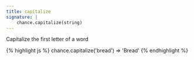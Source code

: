 ```yaml
---
title: capitalize
signature: |
    chance.capitalize(string)
---
```


Capitalize the first letter of a word

{% highlight js %}
  chance.capitalize('bread')
  => 'Bread'
{% endhighlight %}
